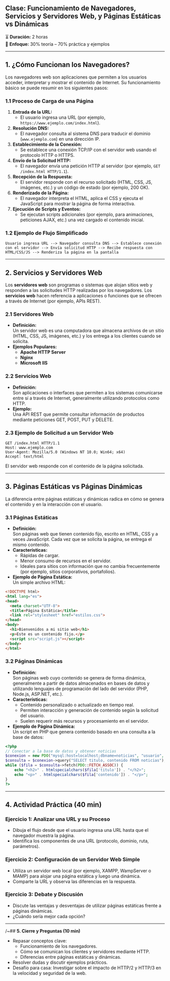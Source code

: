 ## **Clase: Funcionamiento de Navegadores, Servicios y Servidores Web, y Páginas Estáticas vs Dinámicas**
⏳ **Duración:** 2 horas  
📌 **Enfoque:** 30% teoría – 70% práctica y ejemplos

---

## **1. ¿Cómo Funcionan los Navegadores?**
Los navegadores web son aplicaciones que permiten a los usuarios acceder, interpretar y mostrar el contenido de Internet. Su funcionamiento básico se puede resumir en los siguientes pasos:

### **1.1 Proceso de Carga de una Página**
1. **Entrada de la URL:**  
   - El usuario ingresa una URL (por ejemplo, `https://www.ejemplo.com/index.html`).
2. **Resolución DNS:**  
   - El navegador consulta al sistema DNS para traducir el dominio (`www.ejemplo.com`) en una dirección IP.
3. **Establecimiento de la Conexión:**  
   - Se establece una conexión TCP/IP con el servidor web usando el protocolo HTTP o HTTPS.
4. **Envío de la Solicitud HTTP:**  
   - El navegador envía una petición HTTP al servidor (por ejemplo, `GET /index.html HTTP/1.1`).
5. **Recepción de la Respuesta:**  
   - El servidor responde con el recurso solicitado (HTML, CSS, JS, imágenes, etc.) y un código de estado (por ejemplo, 200 OK).
6. **Renderizado de la Página:**  
   - El navegador interpreta el HTML, aplica el CSS y ejecuta el JavaScript para mostrar la página de forma interactiva.
7. **Ejecución de Scripts y Eventos:**  
   - Se ejecutan scripts adicionales (por ejemplo, para animaciones, peticiones AJAX, etc.) una vez cargado el contenido inicial.

### **1.2 Ejemplo de Flujo Simplificado**
```plaintext
Usuario ingresa URL --> Navegador consulta DNS --> Establece conexión con el servidor --> Envía solicitud HTTP --> Recibe respuesta con HTML/CSS/JS --> Renderiza la página en la pantalla
```

---

## **2. Servicios y Servidores Web**
Los **servidores web** son programas o sistemas que alojan sitios web y responden a las solicitudes HTTP realizadas por los navegadores. Los **servicios web** hacen referencia a aplicaciones o funciones que se ofrecen a través de Internet (por ejemplo, APIs REST).

### **2.1 Servidores Web**
- **Definición:**  
  Un servidor web es una computadora que almacena archivos de un sitio (HTML, CSS, JS, imágenes, etc.) y los entrega a los clientes cuando se solicita.
- **Ejemplos Populares:**  
  - **Apache HTTP Server**  
  - **Nginx**  
  - **Microsoft IIS**

### **2.2 Servicios Web**
- **Definición:**  
  Son aplicaciones o interfaces que permiten a los sistemas comunicarse entre sí a través de Internet, generalmente utilizando protocolos como HTTP.
- **Ejemplo:**  
  Una API REST que permite consultar información de productos mediante peticiones GET, POST, PUT y DELETE.

### **2.3 Ejemplo de Solicitud a un Servidor Web**
```http
GET /index.html HTTP/1.1
Host: www.ejemplo.com
User-Agent: Mozilla/5.0 (Windows NT 10.0; Win64; x64)
Accept: text/html
```
El servidor web responde con el contenido de la página solicitada.

---

## **3. Páginas Estáticas vs Páginas Dinámicas**
La diferencia entre páginas estáticas y dinámicas radica en cómo se genera el contenido y en la interacción con el usuario.

### **3.1 Páginas Estáticas**
- **Definición:**  
  Son páginas web que tienen contenido fijo, escrito en HTML, CSS y a veces JavaScript. Cada vez que se solicita la página, se entrega el mismo contenido.
- **Características:**  
  - Rápidas de cargar.  
  - Menor consumo de recursos en el servidor.  
  - Ideales para sitios con información que no cambia frecuentemente (por ejemplo, sitios corporativos, portafolios).
- **Ejemplo de Página Estática:**  
  Un simple archivo HTML:
```html
<!DOCTYPE html>
<html lang="es">
<head>
  <meta charset="UTF-8">
  <title>Página Estática</title>
  <link rel="stylesheet" href="estilos.css">
</head>
<body>
  <h1>Bienvenidos a mi sitio web</h1>
  <p>Este es un contenido fijo.</p>
  <script src="script.js"></script>
</body>
</html>
```

### **3.2 Páginas Dinámicas**
- **Definición:**  
  Son páginas web cuyo contenido se genera de forma dinámica, generalmente a partir de datos almacenados en bases de datos y utilizando lenguajes de programación del lado del servidor (PHP, Node.js, ASP.NET, etc.).
- **Características:**  
  - Contenido personalizado o actualizado en tiempo real.  
  - Permiten interacción y generación de contenido según la solicitud del usuario.
  - Suelen requerir más recursos y procesamiento en el servidor.
- **Ejemplo de Página Dinámica:**  
  Un script en PHP que genera contenido basado en una consulta a la base de datos:
```php
<?php
// Conectar a la base de datos y obtener noticias
$conexion = new PDO("mysql:host=localhost;dbname=noticias", "usuario", "contraseña");
$consulta = $conexion->query("SELECT titulo, contenido FROM noticias");
while ($fila = $consulta->fetch(PDO::FETCH_ASSOC)) {
    echo "<h2>" . htmlspecialchars($fila['titulo']) . "</h2>";
    echo "<p>" . htmlspecialchars($fila['contenido']) . "</p>";
}
?>
```

---

## **4. Actividad Práctica (40 min)**
### **Ejercicio 1: Analizar una URL y su Proceso**
- Dibuja el flujo desde que el usuario ingresa una URL hasta que el navegador muestra la página.  
- Identifica los componentes de una URL (protocolo, dominio, ruta, parámetros).

### **Ejercicio 2: Configuración de un Servidor Web Simple**
- Utiliza un servidor web local (por ejemplo, XAMPP, WampServer o MAMP) para alojar una página estática y luego una dinámica.  
- Comparte la URL y observa las diferencias en la respuesta.

### **Ejercicio 3: Debate y Discusión**
- Discute las ventajas y desventajas de utilizar páginas estáticas frente a páginas dinámicas.  
- ¿Cuándo sería mejor cada opción?

---

/~## **5. Cierre y Preguntas (10 min)**
- Repasar conceptos clave:  
  - Funcionamiento de los navegadores.  
  - Cómo se comunican los clientes y servidores mediante HTTP.
  - Diferencias entre páginas estáticas y dinámicas.
- Resolver dudas y discutir ejemplos prácticos.
- Desafío para casa: Investigar sobre el impacto de HTTP/2 y HTTP/3 en la velocidad y seguridad de la web.
